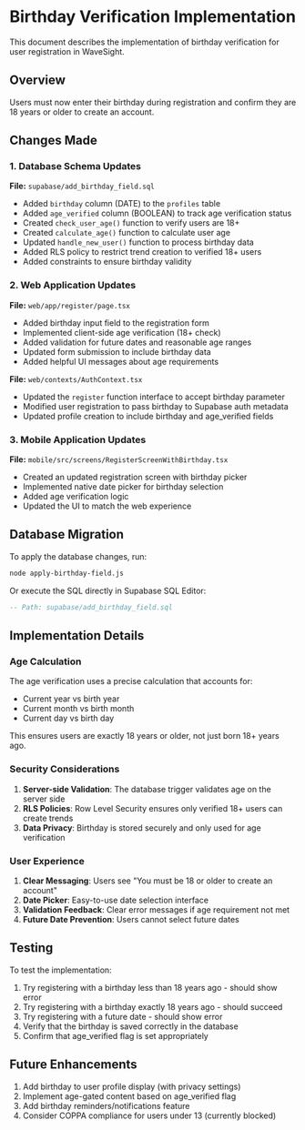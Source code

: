 # Birthday Verification Implementation

This document describes the implementation of birthday verification for user registration in WaveSight.

## Overview

Users must now enter their birthday during registration and confirm they are 18 years or older to create an account.

## Changes Made

### 1. Database Schema Updates

**File:** `supabase/add_birthday_field.sql`
- Added `birthday` column (DATE) to the `profiles` table
- Added `age_verified` column (BOOLEAN) to track age verification status
- Created `check_user_age()` function to verify users are 18+
- Created `calculate_age()` function to calculate user age
- Updated `handle_new_user()` function to process birthday data
- Added RLS policy to restrict trend creation to verified 18+ users
- Added constraints to ensure birthday validity

### 2. Web Application Updates

**File:** `web/app/register/page.tsx`
- Added birthday input field to the registration form
- Implemented client-side age verification (18+ check)
- Added validation for future dates and reasonable age ranges
- Updated form submission to include birthday data
- Added helpful UI messages about age requirements

**File:** `web/contexts/AuthContext.tsx`
- Updated the `register` function interface to accept birthday parameter
- Modified user registration to pass birthday to Supabase auth metadata
- Updated profile creation to include birthday and age_verified fields

### 3. Mobile Application Updates

**File:** `mobile/src/screens/RegisterScreenWithBirthday.tsx`
- Created an updated registration screen with birthday picker
- Implemented native date picker for birthday selection
- Added age verification logic
- Updated the UI to match the web experience

## Database Migration

To apply the database changes, run:

```bash
node apply-birthday-field.js
```

Or execute the SQL directly in Supabase SQL Editor:
```sql
-- Path: supabase/add_birthday_field.sql
```

## Implementation Details

### Age Calculation

The age verification uses a precise calculation that accounts for:
- Current year vs birth year
- Current month vs birth month
- Current day vs birth day

This ensures users are exactly 18 years or older, not just born 18+ years ago.

### Security Considerations

1. **Server-side Validation**: The database trigger validates age on the server side
2. **RLS Policies**: Row Level Security ensures only verified 18+ users can create trends
3. **Data Privacy**: Birthday is stored securely and only used for age verification

### User Experience

1. **Clear Messaging**: Users see "You must be 18 or older to create an account"
2. **Date Picker**: Easy-to-use date selection interface
3. **Validation Feedback**: Clear error messages if age requirement not met
4. **Future Date Prevention**: Users cannot select future dates

## Testing

To test the implementation:

1. Try registering with a birthday less than 18 years ago - should show error
2. Try registering with a birthday exactly 18 years ago - should succeed
3. Try registering with a future date - should show error
4. Verify that the birthday is saved correctly in the database
5. Confirm that age_verified flag is set appropriately

## Future Enhancements

1. Add birthday to user profile display (with privacy settings)
2. Implement age-gated content based on age_verified flag
3. Add birthday reminders/notifications feature
4. Consider COPPA compliance for users under 13 (currently blocked)
